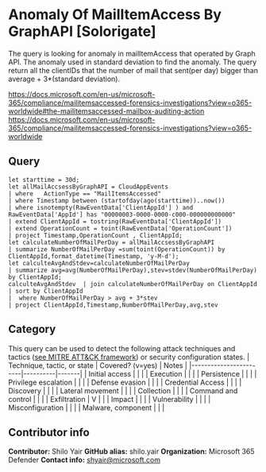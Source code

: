 # Anomaly Of MailItemAccess By GraphAPI [Solorigate] 
The query is looking for anomaly in mailItemAccess that operated by Graph API.
The anomaly used in standard deviation to find the anomaly. The query return all the clientIDs that the number of mail that sent(per day) bigger than average + 3*(standard deviation).

https://docs.microsoft.com/en-us/microsoft-365/compliance/mailitemsaccessed-forensics-investigations?view=o365-worldwide#the-mailitemsaccessed-mailbox-auditing-action https://docs.microsoft.com/en-us/microsoft-365/compliance/mailitemsaccessed-forensics-investigations?view=o365-worldwide

## Query
```
let starttime = 30d;
let allMailAccsessByGraphAPI = CloudAppEvents
| where   ActionType == "MailItemsAccessed"
| where Timestamp between (startofday(ago(starttime))..now())
| where isnotempty(RawEventData['ClientAppId'] ) and RawEventData['AppId'] has "00000003-0000-0000-c000-000000000000"
| extend ClientAppId = tostring(RawEventData['ClientAppId'])
| extend OperationCount = toint(RawEventData['OperationCount'])
| project Timestamp,OperationCount , ClientAppId;
let calculateNumberOfMailPerDay = allMailAccsessByGraphAPI
| summarize NumberOfMailPerDay =sum(toint(OperationCount)) by ClientAppId,format_datetime(Timestamp, 'y-M-d');
let calculteAvgAndStdev=calculateNumberOfMailPerDay
| summarize avg=avg(NumberOfMailPerDay),stev=stdev(NumberOfMailPerDay) by ClientAppId;
calculteAvgAndStdev  | join calculateNumberOfMailPerDay on ClientAppId
| sort by ClientAppId
|  where NumberOfMailPerDay > avg + 3*stev
| project ClientAppId,Timestamp,NumberOfMailPerDay,avg,stev 
```
## Category
This query can be used to detect the following attack techniques and tactics ([see MITRE ATT&CK framework](https://attack.mitre.org/)) or security configuration states.
| Technique, tactic, or state | Covered? (v=yes) | Notes |
|------------------------|----------|-------|
| Initial access |  |  |
| Execution |  |  |
| Persistence |  |  | 
| Privilege escalation |  |  |
| Defense evasion |  |  | 
| Credential Access |  |  | 
| Discovery |  |  | 
| Lateral movement |  |  | 
| Collection |  |  | 
| Command and control |  |  | 
| Exfiltration | V |  | 
| Impact |  |  |
| Vulnerability |  |  |
| Misconfiguration |  |  |
| Malware, component |  |  |

## Contributor info
**Contributor:** Shilo Yair
**GitHub alias:** shilo.yair
**Organization:** Microsoft 365 Defender
**Contact info:** shyair@microsoft.com
